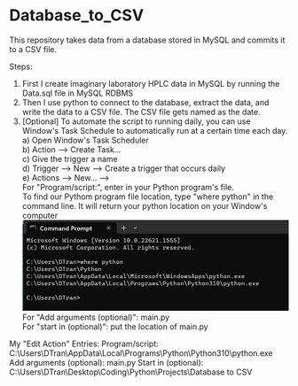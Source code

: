 # Database_to_CSV
  
This repository takes data from a database stored in MySQL and commits it to a CSV file.  
  
Steps:  
1) First I create imaginary laboratory HPLC data in MySQL by running the Data.sql file in MySQL RDBMS
2) Then I use python to connect to the database, extract the data, and write the data to a CSV file. The CSV file gets named as the date.
3) [Optional] To automate the script to running daily, you can use Window's Task Schedule to automatically run at a certain time each day.  
a) Open Window's Task Scheduler  
b) Action --> Create Task...  
c) Give the trigger a name  
d) Trigger --> New --> Create a trigger that occurs daily  
e) Actions --> New... -->  
For "Program/script:", enter in your Python program's file.  
To find our Pythom program file location, type "where python" in the command line.  It will return your python location on your Window's computer  
![Command Prompt](https://github.com/david125tran/Database_to_CSV/blob/main/Images/0.jpg)  
For "Add arguments (optional)": main.py  
For "start in (optional)": put the location of main.py  
  
My "Edit Action" Entries:
Program/script: C:\Users\DTran\AppData\Local\Programs\Python\Python310\python.exe
Add arguments (optional): main.py
Start in (optional): C:\Users\DTran\Desktop\Coding\Python\Projects\Database to CSV
 


